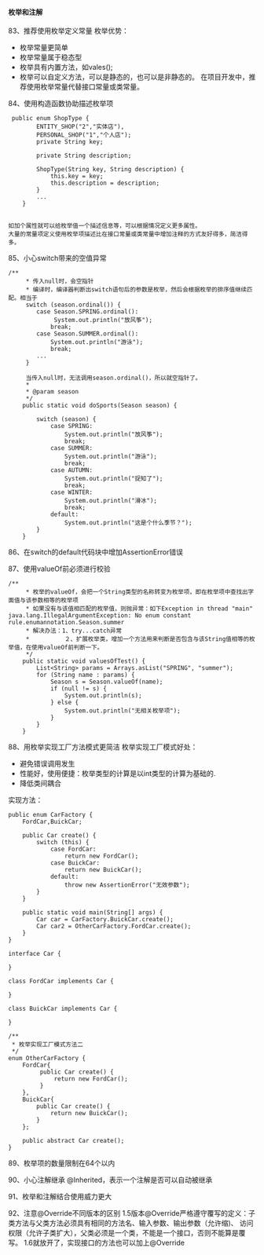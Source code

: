 #### 枚举和注解

83、推荐使用枚举定义常量
枚举优势：

* 枚举常量更简单
* 枚举常量属于稳态型
* 枚举具有内置方法，如vales();
* 枚举可以自定义方法，可以是静态的，也可以是非静态的。
在项目开发中，推荐使用枚举常量代替接口常量或类常量。

84、使用构造函数协助描述枚举项

     public enum ShopType {
            ENTITY_SHOP("2","实体店"),
            PERSONAL_SHOP("1","个人店");
            private String key;

            private String description;

            ShopType(String key, String description) {
                this.key = key;
                this.description = description;
            }
            ...
        }


    如加个属性就可以给枚举值一个描述信息等，可以根据情况定义更多属性。
    大量的常量项定义使用枚举项描述比在接口常量或类常量中增加注释的方式友好得多，简洁得多。


85、小心switch带来的空值异常

    /**
         * 传入null时，会空指针
         * 编译时，编译器判断出switch语句后的参数是枚举，然后会根据枚举的排序值继续匹配。相当于
         switch (season.ordinal()) {
            case Season.SPRING.ordinal():
                 System.out.println("放风筝");
                break;
            case Season.SUMMER.ordinal():
                System.out.println("游泳");
                break;
            ...
         }

         当传入null时，无法调用season.ordinal()，所以就空指针了。
         *
         * @param season
         */
        public static void doSports(Season season) {

            switch (season) {
                case SPRING:
                    System.out.println("放风筝");
                    break;
                case SUMMER:
                    System.out.println("游泳");
                    break;
                case AUTUMN:
                    System.out.println("捉知了");
                    break;
                case WINTER:
                    System.out.println("滑冰");
                    break;
                default:
                    System.out.println("这是个什么季节？");
            }
        }


86、在switch的default代码块中增加AssertionError错误

87、使用valueOf前必须进行校验

    /**
         * 枚举的valueOf，会把一个String类型的名称转变为枚举项，即在枚举项中查找出字面值与该参数相等的枚举项
         * 如果没有与该值相匹配的枚举值，则抛异常：如下Exception in thread "main" java.lang.IllegalArgumentException: No enum constant rule.enumannotation.Season.summer
         * 解决办法：1、try...catch异常　
         *          ２、扩展枚举类，增加一个方法用来判断是否包含与该String值相等的枚举值，在使用valueOf前判断一下。
         */
        public static void valuesOfTest() {
            List<String> params = Arrays.asList("SPRING", "summer");
            for (String name : params) {
                Season s = Season.valueOf(name);
                if (null != s) {
                    System.out.println(s);
                } else {
                    System.out.println("无相关枚举项");
                }
            }
        }


88、用枚举实现工厂方法模式更简洁
枚举实现工厂模式好处：

* 避免错误调用发生
* 性能好，使用便捷：枚举类型的计算是以int类型的计算为基础的.
* 降低类间耦合

实现方法：

    public enum CarFactory {
        FordCar,BuickCar;

        public Car create() {
            switch (this) {
                case FordCar:
                    return new FordCar();
                case BuickCar:
                    return new BuickCar();
                default:
                    throw new AssertionError("无效参数");
            }
        }

        public static void main(String[] args) {
            Car car = CarFactory.BuickCar.create();
            Car car2 = OtherCarFactory.FordCar.create();
        }
    }

    interface Car {

    }

    class FordCar implements Car {

    }

    class BuickCar implements Car {

    }

    /**
     * 枚举实现工厂模式方法二
     */
    enum OtherCarFactory {
        FordCar{
             public Car create() {
                 return new FordCar();
             }
        },
        BuickCar{
            public Car create() {
                return new BuickCar();
            }
        };

        public abstract Car create();
    }


89、枚举项的数量限制在64个以内

90、小心注解继承
@Inherited，表示一个注解是否可以自动被继承

91、枚举和注解结合使用威力更大

92、注意@Override不同版本的区别
1.5版本@Override严格遵守覆写的定义：子类方法与父类方法必须具有相同的方法名、输入参数、输出参数（允许缩)、 访问权限（允许子类扩大），父类必须是一个类，不能是一个接口，否则不能算是覆写。
1.6就放开了，实现接口的方法也可以加上@Override


